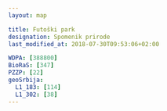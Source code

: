 ```yaml
---
layout: map

title: Futoški park
designation: Spomenik prirode
last_modified_at: 2018-07-30T09:53:06+02:00

WDPA: [388800]
BioRaS: [347]
PZZP: [22]
geoSrbija:
  L1_183: [114]
  L1_302: [38]
---
```

